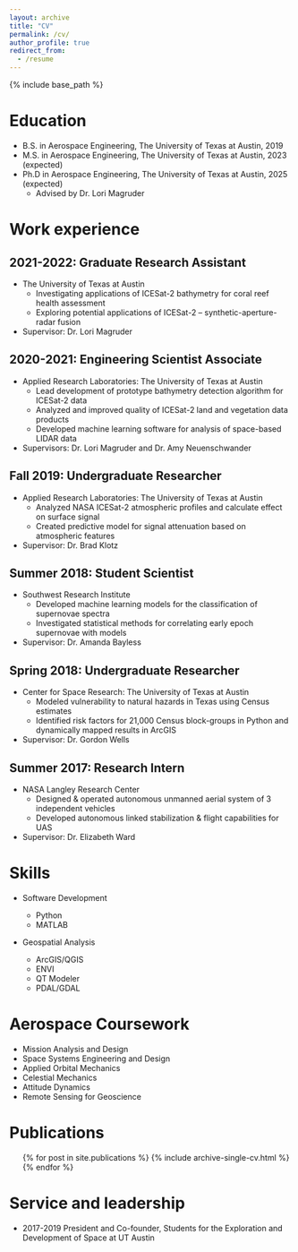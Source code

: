 ```yaml
---
layout: archive
title: "CV"
permalink: /cv/
author_profile: true
redirect_from:
  - /resume
---
```


{% include base_path %}

Education
======
* B.S. in Aerospace Engineering, The University of Texas at Austin, 2019
* M.S. in Aerospace Engineering, The University of Texas at Austin, 2023 (expected)
* Ph.D in Aerospace Engineering, The University of Texas at Austin, 2025 (expected)
  * Advised by Dr. Lori Magruder

Work experience
======
## 2021-2022: Graduate Research Assistant
  * The University of Texas at Austin
     * Investigating applications of ICESat-2 bathymetry for coral reef health assessment
     * Exploring potential applications of ICESat-2 – synthetic-aperture-radar fusion
  * Supervisor: Dr. Lori Magruder

## 2020-2021: Engineering Scientist Associate
  * Applied Research Laboratories: The University of Texas at Austin
    * Lead development of prototype bathymetry detection algorithm for ICESat-2 data
    * Analyzed and improved quality of ICESat-2 land and vegetation data products
    * Developed machine learning software for analysis of space-based LIDAR data
  * Supervisors: Dr. Lori Magruder and Dr. Amy Neuenschwander

## Fall 2019: Undergraduate Researcher
  * Applied Research Laboratories: The University of Texas at Austin
    * Analyzed NASA ICESat-2 atmospheric profiles and calculate effect on surface signal
    * Created predictive model for signal attenuation based on atmospheric features 
  * Supervisor: Dr. Brad Klotz
 
## Summer 2018: Student Scientist
  * Southwest Research Institute
    * Developed machine learning models for the classification of supernovae spectra
    * Investigated statistical methods for correlating early epoch supernovae with models
  * Supervisor: Dr. Amanda Bayless  

## Spring 2018: Undergraduate Researcher
  * Center for Space Research: The University of Texas at Austin
    * Modeled vulnerability to natural hazards in Texas using Census estimates
    * Identified risk factors for 21,000 Census block-groups in Python and dynamically mapped results in ArcGIS
  * Supervisor: Dr. Gordon Wells

## Summer 2017: Research Intern
  * NASA Langley Research Center
    * Designed & operated autonomous unmanned aerial system of 3 independent vehicles
    * Developed autonomous linked stabilization & flight capabilities for UAS
  * Supervisor: Dr. Elizabeth Ward


Skills
======
* Software Development
  * Python
  * MATLAB

* Geospatial Analysis
  * ArcGIS/QGIS
  * ENVI
  * QT Modeler
  * PDAL/GDAL

Aerospace Coursework
======
* Mission Analysis and Design
* Space Systems Engineering and Design
* Applied Orbital Mechanics
* Celestial Mechanics
* Attitude Dynamics
* Remote Sensing for Geoscience

Publications
======
  <ul>{% for post in site.publications %}
    {% include archive-single-cv.html %}
  {% endfor %}</ul>
  
Service and leadership
======
* 2017-2019 President and Co-founder, Students for the Exploration and Development of Space at UT Austin

